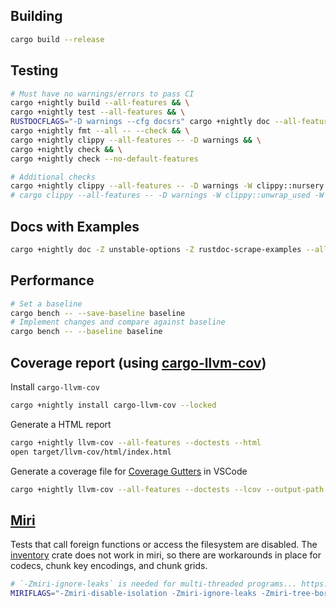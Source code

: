 ## Building
```bash
cargo build --release
```

## Testing
```bash
# Must have no warnings/errors to pass CI
cargo +nightly build --all-features && \
cargo +nightly test --all-features && \
RUSTDOCFLAGS="-D warnings --cfg docsrs" cargo +nightly doc --all-features && \
cargo +nightly fmt --all -- --check && \
cargo +nightly clippy --all-features -- -D warnings && \
cargo +nightly check && \
cargo +nightly check --no-default-features
```

```bash
# Additional checks
cargo +nightly clippy --all-features -- -D warnings -W clippy::nursery -A clippy::significant_drop_tightening -A clippy::significant_drop_in_scrutinee
# cargo clippy --all-features -- -D warnings -W clippy::unwrap_used -W clippy::expect_used
```

## Docs with Examples
```bash
cargo +nightly doc -Z unstable-options -Z rustdoc-scrape-examples --all-features
```

## Performance
```bash
# Set a baseline
cargo bench -- --save-baseline baseline
# Implement changes and compare against baseline
cargo bench -- --baseline baseline
```

## Coverage report (using [cargo-llvm-cov](https://crates.io/crates/cargo-llvm-cov))

Install `cargo-llvm-cov`
```bash
cargo +nightly install cargo-llvm-cov --locked
```

Generate a HTML report
```bash
cargo +nightly llvm-cov --all-features --doctests --html
open target/llvm-cov/html/index.html
```

Generate a coverage file for [Coverage Gutters](https://marketplace.visualstudio.com/items?itemName=ryanluker.vscode-coverage-gutters) in VSCode
```bash
cargo +nightly llvm-cov --all-features --doctests --lcov --output-path lcov.info
```

## [Miri](https://github.com/rust-lang/miri)
Tests that call foreign functions or access the filesystem are disabled.
The [inventory](https://crates.io/crates/inventory) crate does not work in miri, so there are workarounds in place for codecs, chunk key encodings, and chunk grids.
```bash
# `-Zmiri-ignore-leaks` is needed for multi-threaded programs... https://github.com/rust-lang/miri/issues/1371
MIRIFLAGS="-Zmiri-disable-isolation -Zmiri-ignore-leaks -Zmiri-tree-borrows" cargo +nightly miri test -p zarrs --all-features
```
